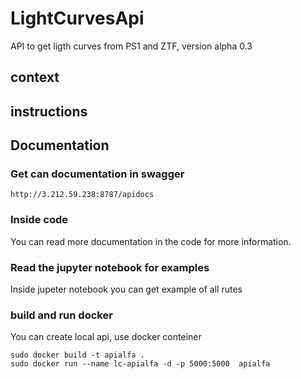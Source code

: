 # LightCurvesApi
API to get ligth curves from PS1 and ZTF, version alpha 0.3

## context

## instructions

## Documentation

### Get can documentation in swagger

```
http://3.212.59.238:8787/apidocs

```
### Inside code

You can read more documentation in the code for more information.

### Read the jupyter notebook for examples

Inside jupeter notebook you can get example of all rutes

### build and run docker

You can create local api, use docker conteiner

```
sudo docker build -t apialfa .
sudo docker run --name lc-apialfa -d -p 5000:5000  apialfa
```
